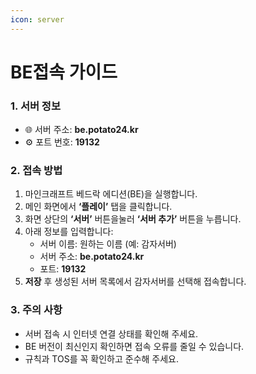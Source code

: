 ```yaml
---
icon: server
---
```


# BE접속 가이드

### 1. 서버 정보

* 🌐 서버 주소: **be.potato24.kr**
* ⚙️ 포트 번호: **19132**

### 2. 접속 방법

1. 마인크래프트 베드락 에디션(BE)을 실행합니다.
2. 메인 화면에서 **‘플레이’** 탭을 클릭합니다.
3. 화면 상단의 **‘서버’** 버튼을눌러 **‘서버 추가’** 버튼을 누릅니다.
4. 아래 정보를 입력합니다:
   * 서버 이름: 원하는 이름 (예: 감자서버)
   * 서버 주소: **be.potato24.kr**
   * 포트: **19132**
5. **저장** 후 생성된 서버 목록에서 감자서버를 선택해 접속합니다.

### 3. 주의 사항

* 서버 접속 시 인터넷 연결 상태를 확인해 주세요.
* BE 버전이 최신인지 확인하면 접속 오류를 줄일 수 있습니다.
* 규칙과 TOS를 꼭 확인하고 준수해 주세요.
